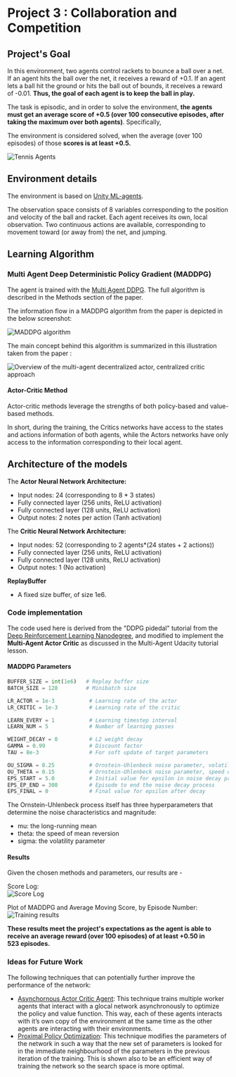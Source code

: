 # Project 3 : Collaboration and Competition

## Project's Goal

In this environment, two agents control rackets to bounce a ball over a net. If an agent hits the ball over the net, it receives a reward of +0.1.  If an agent lets a ball hit the ground or hits the ball out of bounds, it receives a reward of -0.01.  **Thus, the goal of each agent is to keep the ball in play.**

The task is episodic, and in order to solve the environment, **the agents must get an average score of +0.5 (over 100 consecutive episodes, after taking the maximum over both agents)**. Specifically,

The environment is considered solved, when the average (over 100 episodes) of those **scores is at least +0.5.**

![Tennis Agents](assets/tennis.png)

## Environment details

The environment is based on [Unity ML-agents](https://github.com/Unity-Technologies/ml-agents).

The observation space consists of 8 variables corresponding to the position and velocity of the ball and racket. Each agent receives its own, local observation.  Two continuous actions are available, corresponding to movement toward (or away from) the net, and jumping. 


## Learning Algorithm

### Multi Agent Deep Deterministic Policy Gradient (MADDPG)

The agent is trained with the [Multi Agent DDPG](https://arxiv.org/abs/1706.02275). The full algorithm is described in the Methods section of the paper.

The information flow in a MADDPG algorithm from the paper is depicted in the below screenshot:

![MADDPG algorithm](assets/MADDPG-algo.png) <br> 


The main concept behind this algorithm is summarized in this illustration taken from the paper :

![Overview of the multi-agent decentralized actor, centralized critic approach](assets/MADDPG.png)

#### Actor-Critic Method
Actor-critic methods leverage the strengths of both policy-based and value-based methods.

In short, during the training, the Critics networks have access to the states and actions information of both agents, while the Actors networks have only access to the information corresponding to their local agent.

## Architecture of the models

The **Actor Neural Network Architecture:** 

- Input nodes: 24 (corresponding to 8 * 3 states)
- Fully connected layer (256 units, ReLU activation)
- Fully connected layer (128 units, ReLU activation)
- Output notes: 2 notes per action (Tanh activation)

The **Critic Neural Network Architecture:**

- Input nodes: 52 (corresponding to 2 agents*(24 states + 2 actions))
- Fully connected layer (256 units, ReLU activation)
- Fully connected layer (128 units, ReLU activation)
- Output notes: 1 (No activation)

**ReplayBuffer**

- A fixed size buffer, of size 1e6.

### Code implementation

The code used here is derived from the "DDPG pidedal" tutorial from the [Deep Reinforcement Learning Nanodegree](https://www.udacity.com/course/deep-reinforcement-learning-nanodegree--nd893), and modified to implement the **Multi-Agent Actor Critic**  as discussed in the Multi-Agent Udacity tutorial lesson.

#### MADDPG Parameters

```python
BUFFER_SIZE = int(1e6)   # Replay buffer size
BATCH_SIZE = 128         # Minibatch size

LR_ACTOR = 1e-3           # Learning rate of the actor 
LR_CRITIC = 1e-3          # Learning rate of the critic

LEARN_EVERY = 1           # Learning timestep interval
LEARN_NUM = 5             # Number of learning passes

WEIGHT_DECAY = 0          # L2 weight decay
GAMMA = 0.99              # Discount factor
TAU = 8e-3                # For soft update of target parameters

OU_SIGMA = 0.25           # Ornstein-Uhlenbeck noise parameter, volatility
OU_THETA = 0.15           # Ornstein-Uhlenbeck noise parameter, speed of mean reversion
EPS_START = 5.0           # Initial value for epsilon in noise decay process in Agent.act()
EPS_EP_END = 300          # Episode to end the noise decay process
EPS_FINAL = 0             # Final value for epsilon after decay
```

The Ornstein-Uhlenbeck process itself has three hyperparameters that determine the noise characteristics and magnitude:
- mu: the long-running mean
- theta: the speed of mean reversion
- sigma: the volatility parameter

#### Results

Given the chosen methods and parameters, our results are -

Score Log: <br>
![Score Log](assets/scores.jpg)
<br>

Plot of MADDPG and Average Moving Score, by Episode Number: <br>
![Training results](assets/Result.jpg)

**These results meet the project's expectations as the agent is able to receive an average reward (over 100 episodes) of at least +0.50 in <br> 523 episodes.** 


### Ideas for Future Work

The following techniques that can potentially further improve the performance of the network:

- [Asynchornous Actor Critic Agent](https://medium.com/emergent-future/simple-reinforcement-learning-with-tensorflow-part-8-asynchronous-actor-critic-agents-a3c-c88f72a5e9f2): This technique trains multiple worker agents that interact with a glocal network asynchronously to optimize the policy and value function. This way, each of these agents interacts with it’s own copy of the environment at the same time as the other agents are interacting with their environments.
- [Proximal Policy Optimization](https://arxiv.org/abs/1707.06347): This technique modifies the parameters of the network in such a way that the new set of parameters is looked for in the immediate neighbourhood of the parameters in the previous iteration of the training. This is shown also to be an efficient way of training the network so the search space is more optimal. 

